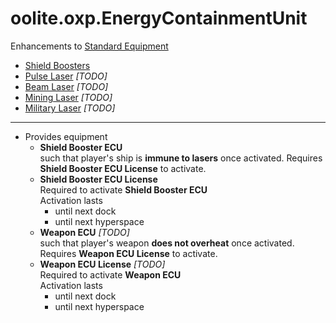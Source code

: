 # oolite.oxp.EnergyContainmentUnit

Enhancements to [Standard Equipment](https://wiki.alioth.net/index.php/Oolite_Equipment)
- [Shield Boosters](https://wiki.alioth.net/index.php/Shield_Boosters)
- [Pulse Laser](https://wiki.alioth.net/index.php/Pulse_Laser) _[TODO]_
- [Beam Laser](https://wiki.alioth.net/index.php/Beam_Laser) _[TODO]_
- [Mining Laser](https://wiki.alioth.net/index.php/Mining_Laser) _[TODO]_
- [Military Laser](https://wiki.alioth.net/index.php/Military_Laser) _[TODO]_

---

- Provides equipment
  - **Shield Booster ECU**  
    such that player's ship is **immune to lasers** once activated.
    Requires **Shield Booster ECU License** to activate.
  - **Shield Booster ECU License**  
    Required to activate **Shield Booster ECU**  
    Activation lasts
    - until next dock
    - until next hyperspace
  - **Weapon ECU** _[TODO]_  
    such that player's weapon **does not overheat**  once activated.
    Requires **Weapon ECU License** to activate.
  - **Weapon ECU License** _[TODO]_  
    Required to activate **Weapon ECU**  
    Activation lasts
    - until next dock
    - until next hyperspace
